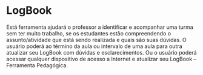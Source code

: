 LogBook
=======

Está ferramenta ajudará o professor a identificar e acompanhar uma turma sem ter muito trabalho, se os estudantes estão compreendendo o assunto/atividade que está sendo realizada e quais são suas dúvidas. O usuário poderá ao término da aula ou intervalo de uma aula para outra atualizar seu LogBook com dúvidas e esclarecimentos. Ou o usuário poderá acessar qualquer dispositivo de acesso a Internet e atualizar seu LogBook – Ferramenta Pedagógica.
